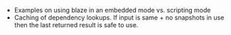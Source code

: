 
 - Examples on using blaze in an embedded mode vs. scripting mode
 - Caching of dependency lookups.  If input is same + no snapshots in use then
   the last returned result is safe to use.
